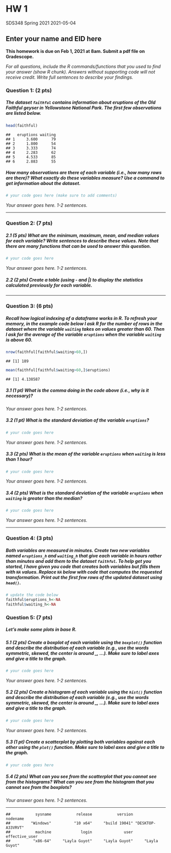 HW 1
================
SDS348 Spring 2021
2021-05-04

## Enter your name and EID here

**This homework is due on Feb 1, 2021 at 8am. Submit a pdf file on
Gradescope.**

*For all questions, include the R commands/functions that you used to
find your answer (show R chunk). Answers without supporting code will
not receive credit. Write full sentences to describe your findings.*

### Question 1: (2 pts)

##### The dataset `faithful` contains information about eruptions of the Old Faithful geyser in Yellowstone National Park. The first few observations are listed below.

``` r
head(faithful)
```

    ##   eruptions waiting
    ## 1     3.600      79
    ## 2     1.800      54
    ## 3     3.333      74
    ## 4     2.283      62
    ## 5     4.533      85
    ## 6     2.883      55

##### How many observations are there of each variable (i.e., how many rows are there)? What exactly do these variables measure? *Use a command to get information about the dataset.*

``` r
# your code goes here (make sure to add comments)
```

*Your answer goes here. 1-2 sentences.*

------------------------------------------------------------------------

### Question 2: (7 pts)

##### 2.1 (5 pts) What are the minimum, maximum, mean, and median values for each variable? Write sentences to describe these values. Note that there are many functions that can be used to answer this question.

``` r
# your code goes here
```

*Your answer goes here. 1-2 sentences.*

##### 2.2 (2 pts) Create a table (using - and \|) to display the statistics calculated previously for each variable.

------------------------------------------------------------------------

### Question 3: (6 pts)

##### Recall how logical indexing of a dataframe works in R. To refresh your memory, in the example code below I ask R for the number of rows in the dataset where the variable `waiting` takes on values greater than 60. Then I ask for the average of the variable `eruptions` when the variable `waiting` is above 60.

``` r
nrow(faithful[faithful$waiting>60,])
```

    ## [1] 189

``` r
mean(faithful[faithful$waiting>60,]$eruptions)
```

    ## [1] 4.138587

##### 3.1 (1 pt) What is the comma doing in the code above (i.e., why is it necessary)?

*Your answer goes here. 1-2 sentences.*

##### 3.2 (1 pt) What is the standard deviation of the variable `eruptions`?

``` r
# your code goes here
```

*Your answer goes here. 1-2 sentences.*

##### 3.3 (2 pts) What is the mean of the variable `eruptions` when `waiting` is *less than* 1 hour?

``` r
# your code goes here
```

*Your answer goes here. 1-2 sentences.*

##### 3.4 (2 pts) What is the standard deviation of the variable `eruptions` when `waiting` is *greater than* the median?

``` r
# your code goes here
```

*Your answer goes here. 1-2 sentences.*

------------------------------------------------------------------------

### Question 4: (3 pts)

##### Both variables are measured in minutes. Create two new variables named `eruptions_h` and `waiting_h` that give each variable **in hours rather than minutes** and add them to the dataset `faithful`. To help get you started, I have given you code that creates both variables but fills them with `NA` values. Replace `NA` below with code that computes the requested transformation. Print out the first few rows of the updated dataset using `head()`.

``` r
# update the code below
faithful$eruptions_h<-NA
faithful$waiting_h<-NA
```

### Question 5: (7 pts)

##### Let’s make some plots in base R.

##### 5.1 (2 pts) Create a boxplot of each variable using the `boxplot()` function and describe the distribution of each variable (e.g., use the words symmetric, skewed, the center is around \_, …). Make sure to label axes and give a title to the graph.

``` r
# your code goes here
```

*Your answer goes here. 1-2 sentences.*

##### 5.2 (2 pts) Create a histogram of each variable using the `hist()` function and describe the distribution of each variable (e.g., use the words symmetric, skewed, the center is around \_, …). Make sure to label axes and give a title to the graph.

``` r
# your code goes here
```

*Your answer goes here. 1-2 sentences.*

##### 5.3 (1 pt) Create a scatterplot by plotting both variables against each other using the `plot()` function. Make sure to label axes and give a title to the graph.

``` r
# your code goes here
```

##### 5.4 (2 pts) What can you see from the scatterplot that you cannot see from the histograms? What can you see from the histogram that you cannot see from the boxplots?

*Your answer goes here. 1-2 sentences.*

------------------------------------------------------------------------

    ##           sysname           release           version          nodename 
    ##         "Windows"          "10 x64"     "build 19041" "DESKTOP-A33VRVT" 
    ##           machine             login              user    effective_user 
    ##          "x86-64"     "Layla Guyot"     "Layla Guyot"     "Layla Guyot"
